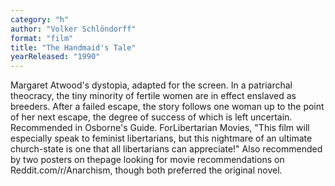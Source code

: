 ```yaml
---
category: "h"
author: "Volker Schlöndorff"
format: "film"
title: "The Handmaid's Tale"
yearReleased: "1990"
---
```

Margaret Atwood's dystopia, adapted for the screen. In a patriarchal theocracy, the tiny minority of fertile women are in effect enslaved as breeders. After a failed escape, the story follows one woman up to the point of her next escape, the degree of success of which is left uncertain.
 
Recommended in Osborne's Guide. ForLibertarian Movies, "This film will especially speak to feminist libertarians, but this nightmare of an ultimate church-state is one that all libertarians can appreciate!" Also recommended by two posters on thepage looking for movie recommendations on Reddit.com/r/Anarchism, though both preferred the original novel.
 